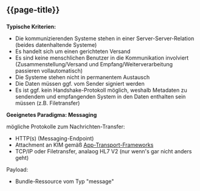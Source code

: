 ## {{page-title}}

### 
**Typische Kriterien:** 
* Die kommunizierenden Systeme stehen in einer Server-Server-Relation (beides datenhaltende Systeme) 
* Es handelt sich um einen gerichteten Versand 
* Es sind keine menschlichen Benutzer in die Kommunikation involviert (Zusammenstellung/Versand und Empfang/Weiterverarbeitung passieren vollautomatisch) 
* Die Systeme stehen nicht in permanentem Austausch 
* Die Daten müssen ggf. vom Sender signiert werden 
* Es ist ggf. kein Handshake-Protokoll möglich, weshalb Metadaten zu sendendem und empfangenden System in den Daten enthalten sein müssen (z.B. Filetransfer) 

**Geeignetes Paradigma: Messaging**

mögliche Protokolle zum Nachrichten-Transfer:

* HTTP(s) (Messaging-Endpoint) 
* Attachment an KIM gemäß [App-Transport-Frameworks](https://simplifier.net/app-transport-framework)
* TCP/IP oder Filetransfer, analaog HL7 V2 (nur wenn's gar nicht anders geht)

Payload: 
* Bundle-Ressource vom Typ "message" 
